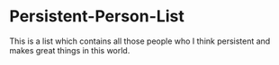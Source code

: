 # Persistent-Person-List
This is a list which contains all those people who I think persistent and makes great things in this world.
